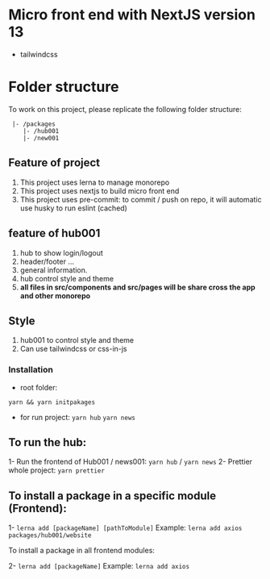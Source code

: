 # Micro front end with NextJS version 13

- tailwindcss

# Folder structure

To work on this project, please replicate the following folder structure:

```
 |- /packages
    |- /hub001
    |- /new001
```

## Feature of project

1. This project uses lerna to manage monorepo
2. This project uses nextjs to build micro front end
3. This project uses pre-commit: to commit / push on repo, it will automatic use husky to run eslint (cached)

## feature of hub001

1. hub to show login/logout
2. header/footer ...
3. general information.
4. hub control style and theme
5. **all files in src/components and src/pages will be share cross the app and other monorepo**

## Style

1. hub001 to control style and theme
2. Can use tailwindcss or css-in-js

### Installation

- root folder:

`yarn && yarn initpakages`

- for run project:
  `yarn hub`
  `yarn news`

## To run the hub:

1- Run the frontend of Hub001 / news001: `yarn hub` / `yarn news`
2- Prettier whole project: `yarn prettier`

## To install a package in a specific module (Frontend):

1- `lerna add [packageName] [pathToModule]`
Example: `lerna add axios packages/hub001/website`

To install a package in all frontend modules:

2- `lerna add [packageName]`
Example: `lerna add axios`

